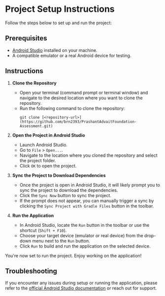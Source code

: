 # Project Setup Instructions

Follow the steps below to set up and run the project:

## Prerequisites
- [Android Studio](https://developer.android.com/studio) installed on your machine.
- A compatible emulator or a real Android device for testing.

## Instructions

1. **Clone the Repository**
    - Open your terminal (command prompt or terminal window) and navigate to the desired location where you want to clone the repository.
    - Run the following command to clone the repository:
        ```shell
        git clone [<repository-url>](https://github.com/brn2393/PrashantAdvaitFoundation-Assessment.git)
        ```

2. **Open the Project in Android Studio**
    - Launch Android Studio.
    - Go to `File` > `Open...`.
    - Navigate to the location where you cloned the repository and select the project folder.
    - Click `OK` to open the project.

3. **Sync the Project to Download Dependencies**
    - Once the project is open in Android Studio, it will likely prompt you to sync the project to download the dependencies.
    - Click the `Sync Now` button to sync the project.
    - If the prompt does not appear, you can manually trigger a sync by clicking the `Sync Project with Gradle Files` button in the toolbar.

4. **Run the Application**
    - In Android Studio, locate the `Run` button in the toolbar or use the shortcut (`Shift + F10`).
    - Choose your target device (emulator or real device) from the drop-down menu next to the `Run` button.
    - Click `Run` to build and run the application on the selected device.

You're now set to run the project. Enjoy working on the application!

## Troubleshooting

If you encounter any issues during setup or running the application, please refer to the [official Android Studio documentation](https://developer.android.com/studio) or reach out for support.
